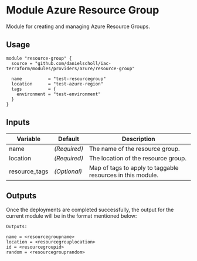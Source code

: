 # Module Azure Resource Group

Module for creating and managing Azure Resource Groups.

## Usage

```hcl
module "resource-group" {
  source = "github.com/danielscholl/iac-terraform/modules/providers/azure/resource-group"

  name          = "test-resourcegroup"
  location      = "test-azure-region"
  tags          = {
    environment = "test-environment"
  } 
}
```

## Inputs

| Variable                      | Default                              | Description                          | 
| ----------------------------- | ------------------------------------ | ------------------------------------ |
| name                          | _(Required)_                         | The name of the resource group.      |
| location                      | _(Required)_                         | The location of the resource group.  |
| resource_tags                 | _(Optional)_                         | Map of tags to apply to taggable resources in this module. |


## Outputs

Once the deployments are completed successfully, the output for the current module will be in the format mentioned below:

```
Outputs:

name = <resourcegroupname>
location = <resourcegrouplocation>
id = <resourcegroupid>
random = <resourcegrouprandom>
```
